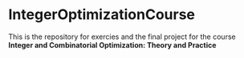 # IntegerOptimizationCourse
This is the repository for exercies and the final project for the course **Integer and Combinatorial Optimization: Theory and Practice**